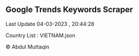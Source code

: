 

## Google Trends Keywords Scraper 
 
Last Update 04-03-2023 , 20:44:28

Country List :
VIETNAM.json



© Abdul Muttaqin 
